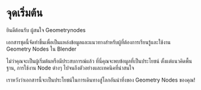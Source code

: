 # จุดเริ่มต้น

ยินดีต้อนรับ ผู้สนใจ Geometrynodes
 
เอกสารชุดนี้จัดทำขึ้นเพื่อเป็นแหล่งข้อมูลและแนวทางสำหรับผู้ที่ต้องการเรียนรู้และใช้งาน Geometry Nodes ใน Blender
 
ไม่ว่าคุณจะเป็นผู้เริ่มต้นหรือมีประสบการณ์แล้ว ที่นี่คุณจะพบข้อมูลที่เป็นประโยชน์ ตั้งแต่แนวคิดพื้นฐาน, การใช้งาน Node ต่างๆ ไปจนถึงตัวอย่างและเทคนิคที่น่าสนใจ
 
เราหวังว่าเอกสารนี้จะเป็นประโยชน์ในการเดินทางสู่โลกอันน่าทึ่งของ Geometry Nodes ของคุณ!